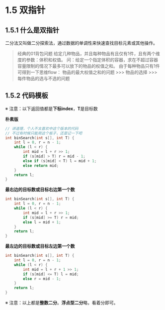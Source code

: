 # 1.5 双指针

## 1.5.1 什么是双指针

二分法又叫做二分探索法，通过数据的单调性来快速查找目标元素或其他操作。

> 经典的01背包问题
> 给定几种物品，并且每种物品有且仅有1件，且有两个维度的参数：体积和权值。
> 问：给定一个指定体积的容器，求在不超过容器容量限制的情况下最多可以放下的物品的权值之和。
> 由于每种物品只有1件可得到一下思维flow：
> 物品的最大权值之和的问题 >>> 物品的选择 >>> 每件物品的选与不选的问题

## 1.5.2 代码模板

※ 注意：以下返回值都是**下标index**，**T**是目标数

**朴素版**

```c++
// 讲道理，个人不太喜欢中这个版本的代码
// 不过有时候只能用这个板子，还是记一下吧
int binSearch(int s[], int T) {
    int l = 0, r = n - 1;
    while (l < r) {
        int mid = l + r >> 1;
        if (s[mid] > T) r = mid - 1;
        else if (s[mid] < T) l = mid + 1;
        else return mid;
    }
    return l;
}
```

**最右边的目标数或目标右边第一个数**

```c++
int binSearch(int s[], int T) {
    int l = 0, r = n - 1;
    while (l < r) {
        int mid = l + r >> 1;
        if (s[mid] >= T) r = mid;
        else l = mid + 1;
    }
    return l;
}
```

**最左边的目标数或目标左边第一个数**

```c++
int binSearch(int s[], int T) {
    int l = 0, r = n - 1;
    while (l < r) {
        int mid = l + r + 1 >> 1;
        if (s[mid] <= T) l = mid;
        else r = mid - 1;
    }
    return l;
}
```

※ 注意：以上都是**整数二分**。**浮点型二分**略，看着分即可。

